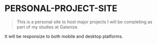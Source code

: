 # PERSONAL-PROJECT-SITE
> This is a personal site to host major projects I will be completing as part of my studies at Galanize.

It will be responsize to both mobile and desktop platforms.